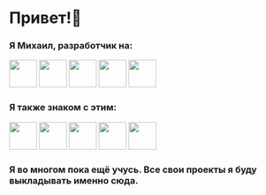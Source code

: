 <h1 aling="center">Привет!👋</h1>
<h3 aling="center">Я Михаил, разработчик на:</h3>
<p><img height='50' src="https://user-images.githubusercontent.com/25181517/183423507-c056a6f9-1ba8-4312-a350-19bcbc5a8697.png">
<img height='50' src="https://user-images.githubusercontent.com/25181517/192158954-f88b5814-d510-4564-b285-dff7d6400dad.png">
<img height='50' src="https://user-images.githubusercontent.com/25181517/183898674-75a4a1b1-f960-4ea9-abcb-637170a00a75.png">
<img height='50' src="https://user-images.githubusercontent.com/25181517/183898054-b3d693d4-dafb-4808-a509-bab54cf5de34.png">
<img height='50' src="https://github.com/marwin1991/profile-technology-icons/assets/62091613/9bf5650b-e534-4eae-8a26-8379d076f3b4">
</p>
<h3 aling='left' >Я также знаком с этим:</h3>
<p>
  <img height='50' src='https://user-images.githubusercontent.com/25181517/183570228-6a040b9f-3ddf-47a2-a201-743121dac664.png'>
   <img height='50' src='https://user-images.githubusercontent.com/136815194/261224024-11e7dfe7-c1f6-483c-9d92-276f1fa9363b.png'>
   <img height='50' src='https://user-images.githubusercontent.com/25181517/192106070-46255bcf-65e6-4c6b-a296-bf8d0d8fb2a7.png'>
   <img height='50' src='https://user-images.githubusercontent.com/25181517/121405384-444d7300-c95d-11eb-959f-913020d3bf90.png'>
   <img height='50' src='https://user-images.githubusercontent.com/25181517/192599922-3a8ceb1c-ff1d-40bc-b73c-99ea1182d8ad.png'>
</p>
<h3>Я во многом пока ещё учусь. Все свои проекты я буду выкладывать именно сюда.</h3>
